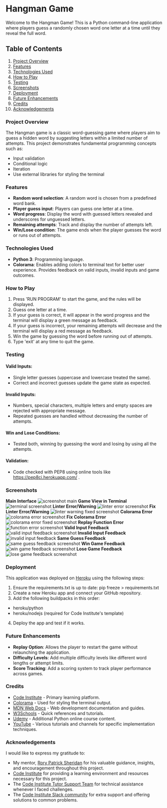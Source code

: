 # Hangman Game

Welcome to the Hangman Game! This is a Python command-line application where players guess a randomly chosen word one letter at a time until they reveal the full word.

## Table of Contents

1. [Project Overview](#project-overview)
2. [Features](#features)
3. [Technologies Used](#technologies-used)
4. [How to Play](#how-to-play)
5. [Testing](#testing)
6. [Screenshots](#screenshots)
7. [Deployment](#deployment)
8. [Future Enhancements](#future-enhancements)
9. [Credits](#credits)
10. [Acknowledgements](#acknowledgements)

### Project Overview

The Hangman game is a classic word-guessing game where players aim to guess a hidden word by suggesting letters within a limited number of attempts. This project demonstrates fundamental programming concepts such as:
* Input validation
* Conditional logic
* Iteration
* Use external libraries for styling the terminal

### Features

- **Random word selection**: A random word is chosen from a predefined word bank.
- **Player guess input**: Players can guess one letter at a time.
- **Word progress**: Display the word with guessed letters revealed and underscores for unguessed letters.
- **Remaining attempts**: Track and display the number of attempts left.
- **Win/Lose condition**: The game ends when the player guesses the word or runs out of attempts.

### Technologies Used

- **Python 3**: Programming language.
- **Colorama**: Enables adding colors to terminal text for better user experience. Provides feedback on valid inputs, invalid inputs and game outcomes.

### How to Play

1. Press 'RUN PROGRAM' to start the game, and the rules will be displayed.
2. Guess one letter at a time.
3. If your guess is correct, it will appear in the word progress and the terminal will display a green message as feedback.
4. If your guess is incorrect, your remaining attempts will decrease and the terminal will display a red message as feedback.
5. Win the game by guessing the word before running out of attempts.
6. Type 'exit' at any time to quit the game.

### Testing

#### Valid Inputs:
- Single letter guesses (uppercase and lowercase treated the same).
- Correct and incorrect guesses update the game state as expected.

#### Invalid Inputs:
- Numbers, special characters, multiple letters and empty spaces are rejected with appropriate message.
- Repeated guesses are handled without decreasing the number of attempts.

#### Win and Lose Conditions:
- Tested both, winning by guessing the word and losing by using all the attempts.

#### Validation:
- Code checked with PEP8 using online tools like https://pep8ci.herokuapp.com/ .

### Screenshots

**Main Interface** ![screenshot main](assets/readme-images/hangman.heroku.png)
**Game View in Terminal** ![terminal screenshot](assets/readme-images/game.starting.terminal.png)
**Linter Error/Warning** ![linter error screenshot](assets/readme-images/errors.hangman.linter.png)
**Fix Linter Error/Warning** ![linter warning fixed screenshot](assets/readme-images/fix.errors.linter.png)
**Colorama Error** ![colorama error screenshot](assets/readme-images/error.hangman.colorama.png)
**Fix Colorama Error** ![colorama error fixed screenshot](assets/readme-images/colorama.fixed.png)
**Replay Function Error** ![function error screenshot](assets/readme-images/error.hangman.replay.function.png)
**Valid Input Feedback** ![valid input feedback screenshot](assets/readme-images/valid.input.feedback.png)
**Invalid Input Feedback** ![invalid input feedback](assets/readme-images/invalid.input.feedback.png)
**Same Guess Feedback** ![same guess feedback screenshot](assets/readme-images/same.guess.feedback.png)
**Win Game Feedback** ![win game feedback screenshot](assets/readme-images/win.game.feedback.png)
**Lose Game Feedback** ![lose game feedback screenshot](assets/readme-images/lose.game.feedback.png)

### Deployment

This application was deployed on [Heroku](https://www.heroku.com/) using the following steps:
1. Ensure the requirements.txt is up to date: pip freeze > requirements.txt
2. Create a new Heroku app and connect your GitHub repository.
3. Add the following buildpacks in this order:
- heroku/python
- heroku/nodejs (required for Code Institute's template)
4. Deploy the app and test if it works.

### Future Enhancements

- **Replay Option**: Allows the player to restart the game without relaunching the application.
- **Difficulty Levels**: Add multiple difficulty levels like different word lengths or attempt limits.
- **Score Tracking**: Add a scoring system to track player performance across games.

### Credits

- [Code Institute](https://codeinstitute.net/) - Primary learning platform.
- [Colorama](https://pypi.org/project/colorama/) - Used for styling the terminal output.
- [MDN Web Docs](https://developer.mozilla.org/) - Web development documentation and guides.
- [W3Schools](https://www.w3schools.com/) - Quick references and tutorials.
- [Udemy](https://www.udemy.com/) - Additional Python online course content.
- [YouTube](https://www.youtube.com/) - Various tutorials and channels for specific implementation techniques.

### Acknowledgements

I would like to express my gratitude to:
- My mentor, [Rory Patrick Sheridan](https://github.com/Ri-Dearg) for his valuable guidance, insights, and encouragement throughout this project.
- [Code Institute](https://codeinstitute.net/) for providing a learning environment and resources necessary for this project.
- The [Code Institute Tutor Support Team](https://learn.codeinstitute.net/ci_support/disdcc_3/support) for technical assistance whenever I faced challenges.
- The [Code Institute Slack community](https://code-institute-room.slack.com) for extra support and offering solutions to common problems.